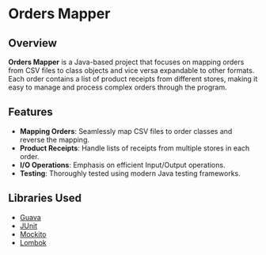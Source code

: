 # Orders Mapper

## Overview

**Orders Mapper** is a Java-based project that focuses on mapping orders from CSV files to class objects and vice versa expandable to other formats. Each order contains a list of product receipts from different stores, making it easy to manage and process complex orders through the program.

## Features

- **Mapping Orders**: Seamlessly map CSV files to order classes and reverse the mapping.
- **Product Receipts**: Handle lists of receipts from multiple stores in each order.
- **I/O Operations**: Emphasis on efficient Input/Output operations.
- **Testing**: Thoroughly tested using modern Java testing frameworks.

## Libraries Used

- [Guava](https://github.com/google/guava)
- [JUnit](https://junit.org/junit5/)
- [Mockito](https://site.mockito.org/)
- [Lombok](https://projectlombok.org/)

